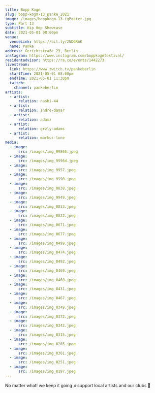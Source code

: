 ```yaml
---
title: Bopp Kogn
slug: bopp-kogn-13_panke_2021
image: /images/boppkogn-13-igPoster.jpg
type: Part 13
subtitle: Hip Hop Showcase
date: 2021-05-01 08:00pm
venue:
  venueLink: https://bit.ly/2NDGRAK
  name: Panke
address: Gerichtstraße 23, Berlin
instagram: https://www.instagram.com/boppkognfestival/
residentadvisor: https://ra.co/events/1442273
livestream:
  link: https://www.twitch.tv/pankeberlin
  startTime: 2021-05-01 08:00pm
  endTime: 2021-05-01 11:30pm
  twitch:
    channel: pankeberlin
artists:
  - artist:
      relation: nashi-44
  - artist:
      relation: andre-damar
  - artist:
      relation: adamz
  - artist:
      relation: grzly-adams
  - artist:
      relation: markus-tone
media:
  - image:
      src: /images/img_99865.jpeg
  - image:
      src: /images/img_9996d.jpeg
  - image:
      src: /images/img_9957.jpeg
  - image:
      src: /images/img_9990.jpeg
  - image:
      src: /images/img_0838.jpeg
  - image:
      src: /images/img_9949.jpeg
  - image:
      src: /images/img_0833.jpeg
  - image:
      src: /images/img_0822.jpeg
  - image:
      src: /images/img_0671.jpeg
  - image:
      src: /images/img_0677.jpeg
  - image:
      src: /images/img_0499.jpeg
  - image:
      src: /images/img_0474.jpeg
  - image:
      src: /images/img_0492.jpeg
  - image:
      src: /images/img_0469.jpeg
  - image:
      src: /images/img_0460.jpeg
  - image:
      src: /images/img_0431.jpeg
  - image:
      src: /images/img_0467.jpeg
  - image:
      src: /images/img_0349.jpeg
  - image:
      src: /images/img_0372.jpeg
  - image:
      src: /images/img_0342.jpeg
  - image:
      src: /images/img_0315.jpeg
  - image:
      src: /images/img_0265.jpeg
  - image:
      src: /images/img_0301.jpeg
  - image:
      src: /images/img_0251.jpeg
  - image:
      src: /images/img_0197.jpeg
---
```

No matter what! we keep it going **🎶** support local artists and our clubs 🚀
